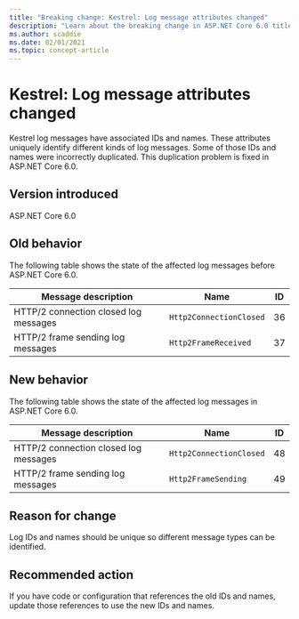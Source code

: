 ```yaml
---
title: "Breaking change: Kestrel: Log message attributes changed"
description: "Learn about the breaking change in ASP.NET Core 6.0 titled Kestrel: Log message attributes changed"
ms.author: scaddie
ms.date: 02/01/2021
ms.topic: concept-article
---
```

# Kestrel: Log message attributes changed

Kestrel log messages have associated IDs and names. These attributes uniquely identify different kinds of log messages. Some of those IDs and names were incorrectly duplicated. This duplication problem is fixed in ASP.NET Core 6.0.

## Version introduced

ASP.NET Core 6.0

## Old behavior

The following table shows the state of the affected log messages before ASP.NET Core 6.0.

| Message description                   | Name                    | ID |
|---------------------------------------|-------------------------|----|
| HTTP/2 connection closed log messages | `Http2ConnectionClosed` | 36 |
| HTTP/2 frame sending log messages     | `Http2FrameReceived`    | 37 |

## New behavior

The following table shows the state of the affected log messages in ASP.NET Core 6.0.

| Message description                   | Name                    | ID |
|---------------------------------------|-------------------------|----|
| HTTP/2 connection closed log messages | `Http2ConnectionClosed` | 48 |
| HTTP/2 frame sending log messages     | `Http2FrameSending`     | 49 |

## Reason for change

Log IDs and names should be unique so different message types can be identified.

## Recommended action

If you have code or configuration that references the old IDs and names, update those references to use the new IDs and names.

<!--

## Category

ASP.NET Core

## Affected APIs

Not detectable via API analysis

-->
